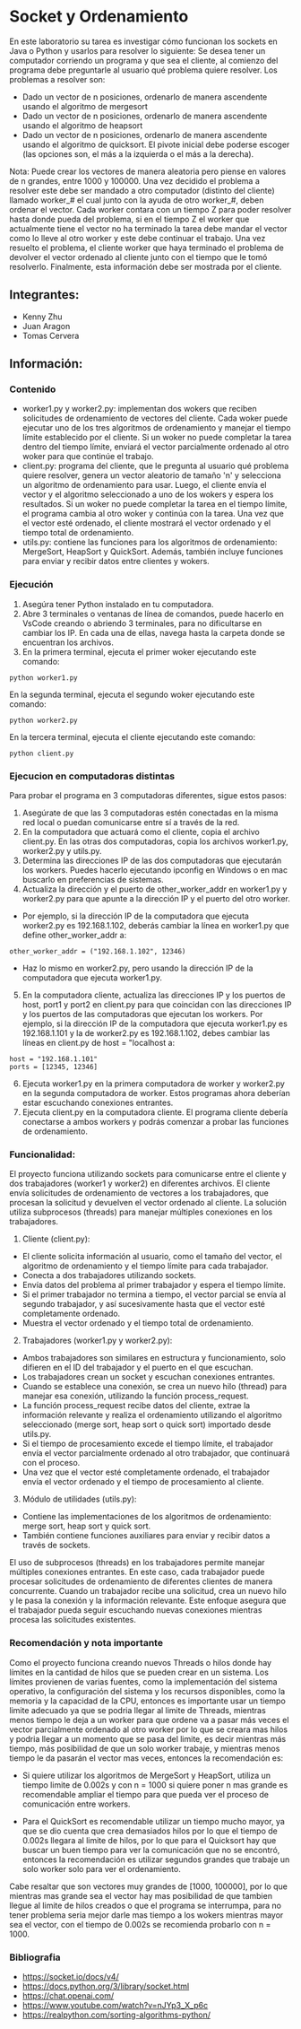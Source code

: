 # Socket y Ordenamiento
En este laboratorio su tarea es investigar cómo funcionan los sockets en Java o Python y usarlos para resolver lo siguiente:
Se desea tener un computador corriendo un programa y que sea el cliente, al comienzo del programa debe preguntarle al usuario qué problema quiere resolver. Los problemas a resolver son:
- Dado un vector de n posiciones, ordenarlo de manera ascendente usando el algoritmo de mergesort
- Dado un vector de n posiciones, ordenarlo de manera ascendente usando el algoritmo de heapsort
- Dado un vector de n posiciones, ordenarlo de manera ascendente usando el algoritmo de quicksort. El pivote inicial debe poderse escoger (las opciones son, el más a la izquierda o el más a la derecha).

Nota: Puede crear los vectores de manera aleatoria pero piense en valores de n grandes, entre 1000 y 100000.
Una vez decidido el problema a resolver este debe ser mandado a otro computador (distinto del cliente) llamado worker_# el cual junto con la ayuda de otro worker_#, deben ordenar el vector. Cada worker contara con un tiempo Z para poder resolver hasta donde pueda del problema, si en el tiempo Z el worker que actualmente tiene el vector no ha terminado la tarea debe mandar el vector como lo lleve al otro worker y este debe continuar el trabajo. Una vez resuelto el problema, el cliente worker que haya terminado el problema de devolver el vector ordenado al cliente junto con el tiempo que le tomó resolverlo. Finalmente, esta información debe ser mostrada por el cliente.

## Integrantes:
- Kenny Zhu
- Juan Aragon
- Tomas Cervera

## Información:
### Contenido
- worker1.py y worker2.py: implementan dos wokers que reciben solicitudes de ordenamiento de vectores del cliente. Cada woker puede ejecutar uno de los tres algoritmos de ordenamiento y manejar el tiempo límite establecido por el cliente. Si un woker no puede completar la tarea dentro del tiempo límite, enviará el vector parcialmente ordenado al otro woker para que continúe el trabajo.
- client.py: programa del cliente, que le pregunta al usuario qué problema quiere resolver, genera un vector aleatorio de tamaño 'n' y selecciona un algoritmo de ordenamiento para usar. Luego, el cliente envía el vector y el algoritmo seleccionado a uno de los wokers y espera los resultados. Si un woker no puede completar la tarea en el tiempo límite, el programa cambia al otro woker y continúa con la tarea. Una vez que el vector esté ordenado, el cliente mostrará el vector ordenado y el tiempo total de ordenamiento.
- utils.py: contiene las funciones para los algoritmos de ordenamiento: MergeSort, HeapSort y QuickSort. Además, también incluye funciones para enviar y recibir datos entre clientes y wokers.

### Ejecución
1. Asegúra tener Python instalado en tu computadora. 
2. Abre 3 terminales o ventanas de línea de comandos, puede hacerlo en VsCode creando o abriendo 3 terminales, para no dificultarse en cambiar los IP. En cada una de ellas, navega hasta la carpeta donde se encuentran los archivos.
3. En la primera terminal, ejecuta el primer woker ejecutando este comando:
```
python worker1.py
```
En la segunda terminal, ejecuta el segundo woker ejecutando este comando:
```
python worker2.py
```
En la tercera terminal, ejecuta el cliente ejecutando este comando:
```
python client.py
```

### Ejecucion en computadoras distintas
Para probar el programa en 3 computadoras diferentes, sigue estos pasos:
1. Asegúrate de que las 3 computadoras estén conectadas en la misma red local o puedan comunicarse entre sí a través de la red.
2. En la computadora que actuará como el cliente, copia el archivo client.py. En las otras dos computadoras, copia los archivos worker1.py, worker2.py y utils.py.
3. Determina las direcciones IP de las dos computadoras que ejecutarán los workers. Puedes hacerlo ejecutando ipconfig en Windows o en mac buscarlo en preferencias de sistemas.
4. Actualiza la dirección y el puerto de other_worker_addr en worker1.py y worker2.py para que apunte a la dirección IP y el puerto del otro worker.
- Por ejemplo, si la dirección IP de la computadora que ejecuta worker2.py es 192.168.1.102, deberás cambiar la línea en worker1.py que define other_worker_addr a:
```
other_worker_addr = ("192.168.1.102", 12346)
```
- Haz lo mismo en worker2.py, pero usando la dirección IP de la computadora que ejecuta worker1.py.
5. En la computadora cliente, actualiza las direcciones IP y los puertos de host, port1 y port2 en client.py para que coincidan con las direcciones IP y los puertos de las computadoras que ejecutan los workers. Por ejemplo, si la dirección IP de la computadora que ejecuta worker1.py es 192.168.1.101 y la de worker2.py es 192.168.1.102, debes cambiar las líneas en client.py de host = "localhost a:
```
host = "192.168.1.101"
ports = [12345, 12346]
```
6. Ejecuta worker1.py en la primera computadora de worker y worker2.py en la segunda computadora de worker. Estos programas ahora deberían estar escuchando conexiones entrantes.
7. Ejecuta client.py en la computadora cliente. El programa cliente debería conectarse a ambos workers y podrás comenzar a probar las funciones de ordenamiento.

### Funcionalidad:
El proyecto funciona utilizando sockets para comunicarse entre el cliente y dos trabajadores (worker1 y worker2) en diferentes archivos. El cliente envía solicitudes de ordenamiento de vectores a los trabajadores, que procesan la solicitud y devuelven el vector ordenado al cliente. La solución utiliza subprocesos (threads) para manejar múltiples conexiones en los trabajadores.

1. Cliente (client.py):
- El cliente solicita información al usuario, como el tamaño del vector, el algoritmo de ordenamiento y el tiempo límite para cada trabajador.
- Conecta a dos trabajadores utilizando sockets.
- Envía datos del problema al primer trabajador y espera el tiempo límite.
- Si el primer trabajador no termina a tiempo, el vector parcial se envía al segundo trabajador, y así sucesivamente hasta que el vector esté completamente ordenado.
- Muestra el vector ordenado y el tiempo total de ordenamiento.

2. Trabajadores (worker1.py y worker2.py):
- Ambos trabajadores son similares en estructura y funcionamiento, solo difieren en el ID del trabajador y el puerto en el que escuchan.
- Los trabajadores crean un socket y escuchan conexiones entrantes.
- Cuando se establece una conexión, se crea un nuevo hilo (thread) para manejar esa conexión, utilizando la función process_request.
- La función process_request recibe datos del cliente, extrae la información relevante y realiza el ordenamiento utilizando el algoritmo seleccionado (merge sort, heap sort o quick sort) importado desde utils.py.
- Si el tiempo de procesamiento excede el tiempo límite, el trabajador envía el vector parcialmente ordenado al otro trabajador, que continuará con el proceso.
- Una vez que el vector esté completamente ordenado, el trabajador envía el vector ordenado y el tiempo de procesamiento al cliente.

3. Módulo de utilidades (utils.py):
- Contiene las implementaciones de los algoritmos de ordenamiento: merge sort, heap sort y quick sort.
- También contiene funciones auxiliares para enviar y recibir datos a través de sockets.

El uso de subprocesos (threads) en los trabajadores permite manejar múltiples conexiones entrantes. En este caso, cada trabajador puede procesar solicitudes de ordenamiento de diferentes clientes de manera concurrente. Cuando un trabajador recibe una solicitud, crea un nuevo hilo y le pasa la conexión y la información relevante. Este enfoque asegura que el trabajador pueda seguir escuchando nuevas conexiones mientras procesa las solicitudes existentes.

### Recomendación y nota importante
Como el proyecto funciona creando nuevos Threads o hilos donde hay límites en la cantidad de hilos que se pueden crear en un sistema. Los límites provienen de varias fuentes, como la implementación del sistema operativo, la configuración del sistema y los recursos disponibles, como la memoria y la capacidad de la CPU, entonces es importante usar un tiempo limite adecuado ya que se podria llegar al limite de Threads, mientras menos tiempo le deja a un worker para que ordene va a pasar más veces el vector parcialmente ordenado al otro worker por lo que se creara mas hilos y podria llegar a un momento que se pasa del limite, es decir mientras más tiempo, más posibilidad de que un solo worker trabaje, y mientras menos tiempo le da pasarán el vector mas veces, entonces la recomendación es:

- Si quiere utilizar los algoritmos de MergeSort y HeapSort, utiliza un tiempo limite de 0.002s y con n = 1000 si quiere poner n mas grande es recomendable ampliar el tiempo para que pueda ver el proceso de comunicación entre workers.

- Para el QuickSort es recomendable utilizar un tiempo mucho mayor, ya que se dio cuenta que crea demasiados hilos por lo que el tiempo de 0.002s llegara al limite de hilos, por lo que para el Quicksort hay que buscar un buen tiempo para ver la comunicación que no se encontró, entonces la recomendación es utilizar segundos grandes que trabaje un solo worker solo para ver el ordenamiento.

Cabe resaltar que son vectores muy grandes de [1000, 100000], por lo que mientras mas grande sea el vector hay mas posibilidad de que tambien llegue al limite de hilos creados o que el programa se interrumpa, para no tener problema seria mejor darle mas tiempo a los wokers mientras mayor sea el vector, con el tiempo de 0.002s se recomienda probarlo con n = 1000.

### Bibliografia
- https://socket.io/docs/v4/
- https://docs.python.org/3/library/socket.html
- https://chat.openai.com/
- https://www.youtube.com/watch?v=nJYp3_X_p6c
- https://realpython.com/sorting-algorithms-python/